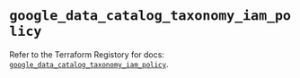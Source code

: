 # `google_data_catalog_taxonomy_iam_policy`

Refer to the Terraform Registory for docs: [`google_data_catalog_taxonomy_iam_policy`](https://registry.terraform.io/providers/hashicorp/google/4.69.1/docs/resources/data_catalog_taxonomy_iam_policy).
